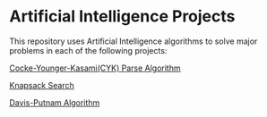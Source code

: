 # Artificial Intelligence Projects

This repository uses Artificial Intelligence algorithms to solve major problems in each of the following projects:

[Cocke-Younger-Kasami(CYK) Parse Algorithm](CYK-Parser/)

[Knapsack Search](Knapsack-Search/)

[Davis-Putnam Algorithm](Davis-Putnam/)